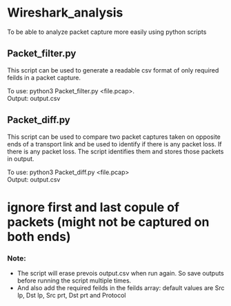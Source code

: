 # Wireshark_analysis
To be able to analyze packet capture more easily using python scripts


## Packet_filter.py 
This script can be used to generate a readable csv format of only required feilds in a packet capture.  

To use: python3 Packet_filter.py <file.pcap>.   
Output: output.csv


## Packet_diff.py 
This script can be used to compare two packet captures taken on opposite ends of a transport link and be used to identify if there is any packet loss.
If there is any packet loss. The script identifies them and stores those packets in output. 

To use: python3 Packet_diff.py <file.pcap>  
Output: output.csv
# ignore first and last copule of packets (might not be captured on both ends)



### Note:
* The script will erase prevois output.csv when run again. So save outputs before running the script multiple times.  
* And also add the required feilds in the feilds array: default values are Src Ip, Dst Ip, Src prt, Dst prt and  Protocol 

